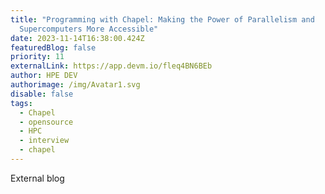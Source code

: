 ```yaml
---
title: "Programming with Chapel: Making the Power of Parallelism and
  Supercomputers More Accessible"
date: 2023-11-14T16:38:00.424Z
featuredBlog: false
priority: 11
externalLink: https://app.devm.io/fleq4BN6BEb
author: HPE DEV
authorimage: /img/Avatar1.svg
disable: false
tags:
  - Chapel
  - opensource
  - HPC
  - interview
  - chapel
---
```

E﻿xternal blog
